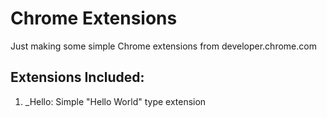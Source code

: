 # Chrome Extensions

Just making some simple Chrome extensions from developer.chrome.com

## Extensions Included:

1. \_Hello: Simple "Hello World" type extension
